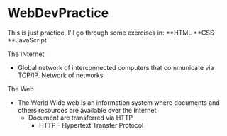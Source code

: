 # WebDevPractice
This is just practice, I'll go through some exercises in:
  **HTML
  **CSS
  **JavaScript
  
The INternet
  * Global network of interconnected computers that communicate via TCP/IP. Network of networks

The Web
  * The World Wide web is an information system where documents and others resources are available over the Internet
      * Document are transferred via HTTP
        * HTTP - Hypertext Transfer Protocol